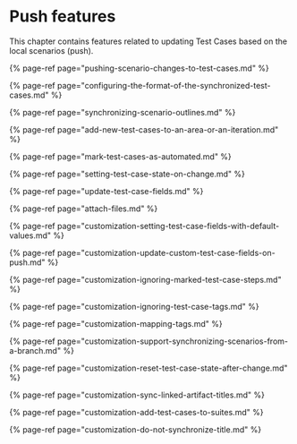 # Push features

This chapter contains features related to updating Test Cases based on the local scenarios \(push\).

{% page-ref page="pushing-scenario-changes-to-test-cases.md" %}

{% page-ref page="configuring-the-format-of-the-synchronized-test-cases.md" %}

{% page-ref page="synchronizing-scenario-outlines.md" %}

{% page-ref page="add-new-test-cases-to-an-area-or-an-iteration.md" %}

{% page-ref page="mark-test-cases-as-automated.md" %}

{% page-ref page="setting-test-case-state-on-change.md" %}

{% page-ref page="update-test-case-fields.md" %}

{% page-ref page="attach-files.md" %}

{% page-ref page="customization-setting-test-case-fields-with-default-values.md" %}

{% page-ref page="customization-update-custom-test-case-fields-on-push.md" %}

{% page-ref page="customization-ignoring-marked-test-case-steps.md" %}

{% page-ref page="customization-ignoring-test-case-tags.md" %}

{% page-ref page="customization-mapping-tags.md" %}

{% page-ref page="customization-support-synchronizing-scenarios-from-a-branch.md" %}

{% page-ref page="customization-reset-test-case-state-after-change.md" %}

{% page-ref page="customization-sync-linked-artifact-titles.md" %}

{% page-ref page="customization-add-test-cases-to-suites.md" %}

{% page-ref page="customization-do-not-synchronize-title.md" %}